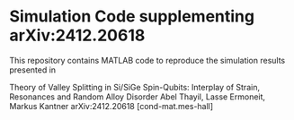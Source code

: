 # Simulation Code supplementing arXiv:2412.20618
This repository contains MATLAB code to reproduce the simulation results presented in

Theory of Valley Splitting in Si/SiGe Spin-Qubits: Interplay of Strain, Resonances and Random Alloy Disorder
Abel Thayil, Lasse Ermoneit, Markus Kantner
arXiv:2412.20618 [cond-mat.mes-hall]
